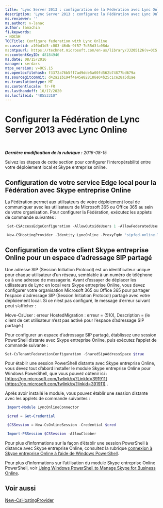 ```yaml
---
title: 'Lync Server 2013 : configuration de la Fédération avec Lync Online'
description: 'Lync Server 2013 : configurez la Fédération avec Lync Online.'
ms.reviewer: ''
ms.author: v-lanac
author: lanachin
f1.keywords:
- NOCSH
TOCTitle: Configure federation with Lync Online
ms:assetid: a10bd1d5-c003-46db-9f57-7d55d3fa08da
ms:mtpsurl: https://technet.microsoft.com/en-us/library/JJ205126(v=OCS.15)
ms:contentKeyID: 48184946
ms.date: 08/15/2016
manager: serdars
mtps_version: v=OCS.15
ms.openlocfilehash: f3372a76b5ff7ad9dde5a00fd562b74877bd679a
ms.sourcegitcommit: d42a21b194f4a45e828188e04b25c1ce28a5d1ae
ms.translationtype: MT
ms.contentlocale: fr-FR
ms.lasthandoff: 10/17/2020
ms.locfileid: "48553310"
---
```

# <a name="configure-federation-of-lync-server-2013-with-lync-online"></a>Configurer la Fédération de Lync Server 2013 avec Lync Online

<div data-xmlns="http://www.w3.org/1999/xhtml">

<div class="topic" data-xmlns="http://www.w3.org/1999/xhtml" data-msxsl="urn:schemas-microsoft-com:xslt" data-cs="https://msdn.microsoft.com/">

<div data-asp="https://msdn2.microsoft.com/asp">



</div>

<div id="mainSection">

<div id="mainBody">

<span> </span>

_**Dernière modification de la rubrique :** 2016-08-15_

Suivez les étapes de cette section pour configurer l’interopérabilité entre votre déploiement local et Skype entreprise online.

<span id="a"></span>

<div>

## <a name="configure-your-on-premises-edge-service-for-federation-with-skype-for-business-online"></a>Configuration de votre service Edge local pour la Fédération avec Skype entreprise Online

La Fédération permet aux utilisateurs de votre déploiement local de communiquer avec les utilisateurs de Microsoft 365 ou Office 365 au sein de votre organisation. Pour configurer la Fédération, exécutez les applets de commande suivantes :

   ```powershell
    Set-CSAccessEdgeConfiguration -AllowOutsideUsers 1 -AllowFederatedUsers 1 -UseDnsSrvRouting -EnablePartnerDiscovery $True
   ```

   ```powershell
    New-CSHostingProvider -Identity LyncOnline -ProxyFqdn "sipfed.online.lync.com" -Enabled $true -EnabledSharedAddressSpace $true -HostsOCSUsers $true -VerificationLevel UseSourceVerification -IsLocal $false -AutodiscoverUrl https://webdir.online.lync.com/Autodiscover/AutodiscoverService.svc/root
   ```

</div>

<span id="b"></span>

<div>

## <a name="configure-your-skype-for-business-online-tenant-for-a-shared-sip-address-space"></a>Configuration de votre client Skype entreprise Online pour un espace d’adressage SIP partagé

Une adresse SIP (Session Initiation Protocol) est un identificateur unique pour chaque utilisateur d’un réseau, semblable à un numéro de téléphone ou à une adresse de messagerie. Avant d’essayer de déplacer les utilisateurs de Lync en local vers Skype entreprise Online, vous devez configurer votre organisation Microsoft 365 ou Office 365 pour partager l’espace d’adressage SIP (Session Initiation Protocol) partagé avec votre déploiement local. Si ce n’est pas configuré, le message d’erreur suivant peut s’afficher :

Move-CsUser : erreur HostedMigration : erreur = (510), Description = (le client de cet utilisateur n’est pas activé pour l’espace d’adressage SIP partagé.)

Pour configurer un espace d’adressage SIP partagé, établissez une session PowerShell distante avec Skype entreprise Online, puis exécutez l’applet de commande suivante :
```powershell
Set-CsTenantFederationConfiguration -SharedSipAddressSpace $true
```
Pour établir une session PowerShell distante avec Skype entreprise Online, vous devez tout d’abord installer le module Skype entreprise Online pour Windows PowerShell, que vous pouvez obtenir ici : [https://go.microsoft.com/fwlink/p/?LinkId=391911](https://go.microsoft.com/fwlink/p/?linkid=391911) .

Après avoir installé le module, vous pouvez établir une session distante avec les applets de commande suivantes :

   ```powershell
    Import-Module LyncOnlineConnector
   ```

   ```powershell
    $cred = Get-Credential
   ``` 

   ```powershell
    $CSSession = New-CsOnlineSession -Credential $cred
   ```

   ```powershell
    Import-PSSession $CSSession -AllowClobber
   ```

Pour plus d’informations sur la façon d’établir une session PowerShell à distance avec Skype entreprise Online, consultez la rubrique [connexion à Skype entreprise Online à l’aide de Windows PowerShell](https://docs.microsoft.com/SkypeForBusiness/set-up-your-computer-for-windows-powershell/set-up-your-computer-for-windows-powershell).

Pour plus d’informations sur l’utilisation du module Skype entreprise Online PowerShell, voir [Using Windows PowerShell to Manage Skype for Business Online](https://docs.microsoft.com/SkypeForBusiness/set-up-your-computer-for-windows-powershell/set-up-your-computer-for-windows-powershell).

</div>

<div>

## <a name="see-also"></a>Voir aussi


[New-CsHostingProvider](https://docs.microsoft.com/powershell/module/skype/New-CsHostingProvider)  
  

</div>

</div>

<span> </span>

</div>

</div>

</div>
